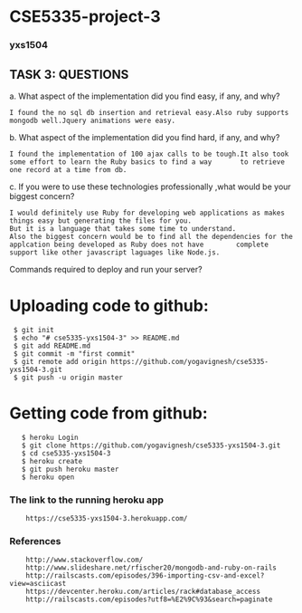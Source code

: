 # CSE5335-project-3
### yxs1504

TASK 3: QUESTIONS
-----------

a. What aspect of the implementation did you find easy, if any, and why? 

    I found the no sql db insertion and retrieval easy.Also ruby supports mongodb well.Jquery animations were easy.

b. What aspect of the implementation did you find hard, if any, and why? 

    I found the implementation of 100 ajax calls to be tough.It also took some effort to learn the Ruby basics to find a way       to retrieve one record at a time from db.
    
c. If you were to use these technologies professionally ,what would be your biggest concern? 

    I would definitely use Ruby for developing web applications as makes things easy but generating the files for you.
    But it is a language that takes some time to understand.
    Also the biggest concern would be to find all the dependencies for the applcation being developed as Ruby does not have        complete support like other javascript laguages like Node.js. 

Commands required to deploy and run your server? 
# Uploading code to github:

     $ git init
     $ echo "# cse5335-yxs1504-3" >> README.md
     $ git add README.md
     $ git commit -m "first commit"
     $ git remote add origin https://github.com/yogavignesh/cse5335-yxs1504-3.git
     $ git push -u origin master 

# Getting code from github:

       $ heroku Login
       $ git clone https://github.com/yogavignesh/cse5335-yxs1504-3.git
       $ cd cse5335-yxs1504-3
       $ heroku create
       $ git push heroku master
       $ heroku open
       
### The link to the running heroku app

        https://cse5335-yxs1504-3.herokuapp.com/
        
### References

        http://www.stackoverflow.com/
        http://www.slideshare.net/rfischer20/mongodb-and-ruby-on-rails
        http://railscasts.com/episodes/396-importing-csv-and-excel?view=asciicast
        https://devcenter.heroku.com/articles/rack#database_access
        http://railscasts.com/episodes?utf8=%E2%9C%93&search=paginate
